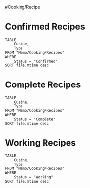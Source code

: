 #Cooking/Recipe 

# Confirmed Recipes

```dataview
TABLE
    Cusine,
    Type
FROM "Memo/Cooking/Recipes"
WHERE
    Status = "Confirmed" 
SORT file.mtime desc
```

# Complete Recipes

```dataview
TABLE
    Cusine,
    Type
FROM "Memo/Cooking/Recipes"
WHERE
    Status = "Complete" 
SORT file.mtime desc
```

# Working Recipes

```dataview
TABLE
    Cusine,
    Type
FROM "Memo/Cooking/Recipes"
WHERE
    Status = "Working" 
SORT file.mtime desc
```